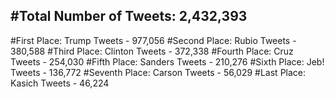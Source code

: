 #Total Number of Tweets: 2,432,393 
---
#First Place: Trump Tweets - 977,056
#Second Place: Rubio Tweets - 380,588
#Third Place: Clinton Tweets - 372,338
#Fourth Place: Cruz Tweets - 254,030
#Fifth Place: Sanders Tweets - 210,276
#Sixth Place: Jeb! Tweets - 136,772
#Seventh Place: Carson Tweets - 56,029
#Last Place: Kasich Tweets - 46,224
